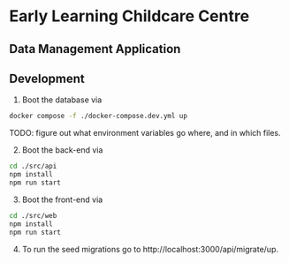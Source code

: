 # Early Learning Childcare Centre
## Data Management Application

## Development

1. Boot the database via

```bash
docker compose -f ./docker-compose.dev.yml up
```

TODO: figure out what environment variables go where, and in which files.

2. Boot the back-end via

```bash
cd ./src/api
npm install
npm run start
```

3. Boot the front-end via

```bash
cd ./src/web
npm install
npm run start
```

4. To run the seed migrations go to http://localhost:3000/api/migrate/up.

